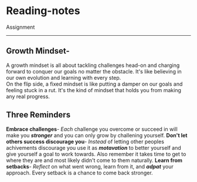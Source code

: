 # Reading-notes
Assignment

---
## Growth Mindset-
A growth mindset is all about tackling challenges head-on and charging forward to conquer our goals no matter the obstacle. It's like believing in our own evolution and learning with every step.<br>   On the flip side, a fixed mindset is like putting a damper on our goals and feeling stuck in a rut. It's the kind of mindset that holds you from making any real progress.
## Three Reminders
**Embrace challenges**- *Each* challenge you overcome or succeed in will make you ***stronger*** and you can only grow by challening yourself.
**Don't let others success discourage you**- *Instead* of letting other peoples achivements discourage you use it as ***motavation*** to better yourself and give yourself a goal to work towards. Also remember it takes time to get to where they are and most likely didn't come to them naturally.
**Learn from setbacks**- *Reflect* on what went wrong, learn from it, and ***adpat*** your approach. Every setback is a chance to come back stronger.



